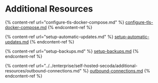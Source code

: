 # Additional Resources

{% content-ref url="configure-tls-docker-compose.md" %}
[configure-tls-docker-compose.md](configure-tls-docker-compose.md)
{% endcontent-ref %}

{% content-ref url="setup-automatic-updates.md" %}
[setup-automatic-updates.md](setup-automatic-updates.md)
{% endcontent-ref %}

{% content-ref url="setup-backups.md" %}
[setup-backups.md](setup-backups.md)
{% endcontent-ref %}

{% content-ref url="../../enterprise/self-hosted-secoda/additional-resources/outbound-connections.md" %}
[outbound-connections.md](../../enterprise/self-hosted-secoda/additional-resources/outbound-connections.md)
{% endcontent-ref %}

